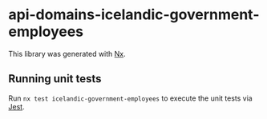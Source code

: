 # api-domains-icelandic-government-employees

This library was generated with [Nx](https://nx.dev).

## Running unit tests

Run `nx test icelandic-government-employees` to execute the unit tests via [Jest](https://jestjs.io).
